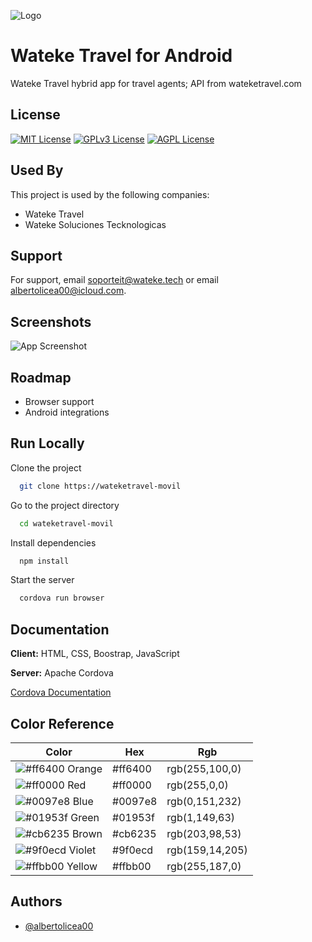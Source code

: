 
<!-- ![Logo](https://wateke.travel/wp-content/uploads/2022/10/LOGO-WTK-OFICIAL-negro-bolas.png) -->
![Logo](https://wateke.travel/wp-content/uploads/2022/10/LOGO-WTK-OFICIAL-blanco-bolas.png)

# Wateke Travel for Android

Wateke Travel hybrid app for travel agents; API from wateketravel.com

## License

[![MIT License](https://img.shields.io/badge/License-MIT-green.svg)](https://choosealicense.com/licenses/mit/)
[![GPLv3 License](https://img.shields.io/badge/License-GPL%20v3-yellow.svg)](https://opensource.org/licenses/)
[![AGPL License](https://img.shields.io/badge/license-AGPL-blue.svg)](http://www.gnu.org/licenses/agpl-3.0)

## Used By

This project is used by the following companies:

- Wateke Travel
- Wateke Soluciones Tecknologicas


## Support

For support, email soporteit@wateke.tech or email albertolicea00@icloud.com.


## Screenshots

![App Screenshot](https://via.placeholder.com/468x300?text=App+Screenshot+Here)


## Roadmap

- Browser support
- Android integrations



## Run Locally

Clone the project

```bash
  git clone https://wateketravel-movil
```

Go to the project directory

```bash
  cd wateketravel-movil
```

Install dependencies

```bash
  npm install
```

Start the server

```bash
  cordova run browser
```


## Documentation

**Client:** HTML, CSS, Boostrap, JavaScript

**Server:** Apache Cordova

[Cordova Documentation](https://cordova.apache.org/#getstarted)

## Color Reference

| Color                                                         | Hex       | Rgb               |
| ------------------------------------------------------------- | --------- |------------------ |
|![#ff6400](https://via.placeholder.com/10/ff6400?text=) Orange |  #ff6400  | rgb(255,100,0)	|
|![#ff0000](https://via.placeholder.com/10/ff0000?text=) Red    |  #ff0000  | rgb(255,0,0)		|
|![#0097e8](https://via.placeholder.com/10/0097e8?text=) Blue   |  #0097e8  | rgb(0,151,232)	|
|![#01953f](https://via.placeholder.com/10/01953f?text=) Green  |  #01953f  | rgb(1,149,63)		|
|![#cb6235](https://via.placeholder.com/10/cb6235?text=) Brown  |  #cb6235  | rgb(203,98,53)	|
|![#9f0ecd](https://via.placeholder.com/10/9f0ecd?text=) Violet |  #9f0ecd  | rgb(159,14,205)	|
|![#ffbb00](https://via.placeholder.com/10/ffbb00?text=) Yellow |  #ffbb00  | rgb(255,187,0)	|


## Authors

- [@albertolicea00](https://www.github.com/albertolicea00)

